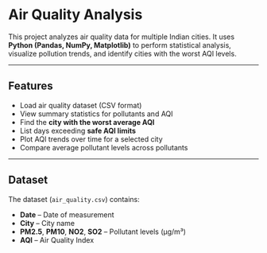 # Air Quality Analysis

This project analyzes air quality data for multiple Indian cities. It uses **Python (Pandas, NumPy, Matplotlib)** to perform statistical analysis, visualize pollution trends, and identify cities with the worst AQI levels.

---

## **Features**
- Load air quality dataset (CSV format)
- View summary statistics for pollutants and AQI
- Find the **city with the worst average AQI**
- List days exceeding **safe AQI limits**
- Plot AQI trends over time for a selected city
- Compare average pollutant levels across pollutants

---

## **Dataset**
The dataset (`air_quality.csv`) contains:
- **Date** – Date of measurement  
- **City** – City name  
- **PM2.5**, **PM10**, **NO2**, **SO2** – Pollutant levels (µg/m³)  
- **AQI** – Air Quality Index  

